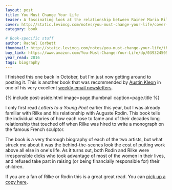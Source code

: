 ```yaml
---
layout: post
title: You Must Change Your Life
teaser: A fascinating look at the relationship between Rainer Maria Rilke and Auguste Rodin
cover: http://static.levimcg.com/notes/you-must-change-your-life/cover-you-must-change-your-life.jpg
category: book

# Book-specific stuff
author: Rachel Corbett
thumbnail: http://static.levimcg.com/notes/you-must-change-your-life/thumbnail-you-must-change-your-life.jpg
buy_link: https://www.amazon.com/You-Must-Change-Your-Life/dp/0393245055
year_read: 2016
tags: biography
---
```

I finished this one back in October, but I'm just now getting around to posting it. This is another book that was recommended by [Austin Kleon](http://austinkleon.com/) in one of his very excellent [weekly email newsletters](http://austinkleon.com/newsletter/).

{% include post-aside.html
    image=page.thumbnail
    caption=page.title %}

I only first read _Letters to a Young Poet_ earlier this year, but I was already familiar with Rilke and his relationship with Auguste Rodin. This book tells the individual stories of how each rose to fame and of their decades long relationship that touched off when Rilke was hired to write a monograph on the famous French sculptor.

The book is a very thorough biography of each of the two artists, but what struck me about it was the behind-the-scenes look the cost of putting work above all else in one's life. As it turns out, both Rodin and Rilke were irresponsible dicks who took advantage of most of the women in their lives, and refused take part in raising (or being financially responsible for) their children.

If you are a fan of Rilke or Rodin this is a great great read. You can [pick up a copy here]({{page.buy_link}}).
